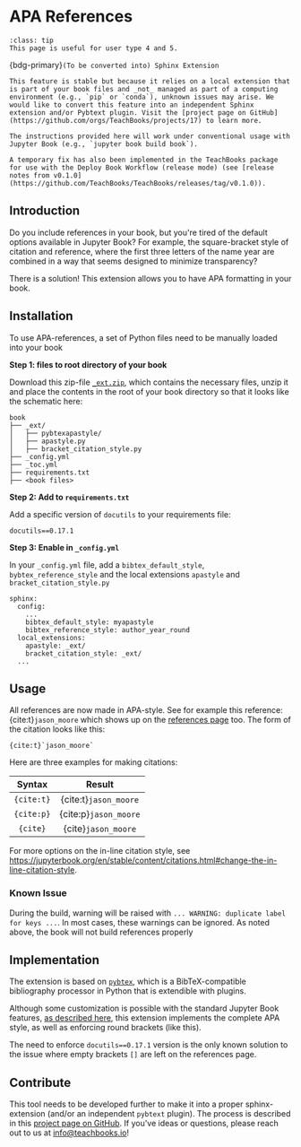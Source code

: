 # APA References

```{admonition} User types
:class: tip
This page is useful for user type 4 and 5.
```

{bdg-primary}`(To be converted into) Sphinx Extension`

```{note}
This feature is stable but because it relies on a local extension that is part of your book files and _not_ managed as part of a computing environment (e.g., `pip` or `conda`), unknown issues may arise. We would like to convert this feature into an independent Sphinx extension and/or Pybtext plugin. Visit the [project page on GitHub](https://github.com/orgs/TeachBooks/projects/17) to learn more.

The instructions provided here will work under conventional usage with Jupyter Book (e.g., `jupyter book build book`).

A temporary fix has also been implemented in the TeachBooks package for use with the Deploy Book Workflow (release mode) (see [release notes from v0.1.0](https://github.com/TeachBooks/TeachBooks/releases/tag/v0.1.0)).
```

## Introduction

Do you include references in your book, but you're tired of the default options available in Jupyter Book? For example, the square-bracket style of citation and reference, where the first three letters of the name year are combined in a way that seems designed to minimize transparency?

There is a solution! This extension allows you to have APA formatting in your book.

## Installation
To use APA-references, a set of Python files need to be manually loaded into your book

**Step 1: files to root directory of your book**

Download this zip-file [`_ext.zip`](_ext.zip), which contains the necessary files, unzip it and place the contents in the root of your book directory so that it looks like the schematic here:

```
book
├── _ext/
│   ├── pybtexapastyle/
│   ├── apastyle.py
│   ├── bracket_citation_style.py
├── _config.yml
├── _toc.yml
├── requirements.txt
├── <book files>
```

**Step 2: Add to `requirements.txt`**

Add a specific version of `docutils` to your requirements file:
```
docutils==0.17.1
```

**Step 3: Enable in `_config.yml`**

In your `_config.yml` file, add a `bibtex_default_style`, `bybtex_reference_style` and the local extensions `apastyle` and `bracket_citation_style.py`
```
sphinx:
  config:
    ...
    bibtex_default_style: myapastyle
    bibtex_reference_style: author_year_round
  local_extensions:
    apastyle: _ext/
    bracket_citation_style: _ext/
  ...
```

## Usage

All references are now made in APA-style. See for example this reference: {cite:t}`jason_moore` which shows up on the [references page](../references.md) too. The form of the citation looks like this:

```
{cite:t}`jason_moore`
```

Here are three examples for making citations:

| Syntax | Result |
| :---: | :---: |
|`{cite:t}` | {cite:t}`jason_moore` |
|`{cite:p}`| {cite:p}`jason_moore` |
|`{cite}`| {cite}`jason_moore` |

For more options on the in-line citation style, see https://jupyterbook.org/en/stable/content/citations.html#change-the-in-line-citation-style.

### Known Issue

During the build, warning will be raised with `... WARNING: duplicate label for keys ...`. In most cases, these warnings can be ignored. As noted above, the book will not build references properly 

## Implementation

The extension is based on [`pybtex`](https://pybtex.org/), which is a BibTeX-compatible bibliography processor in Python that is extendible with plugins. 

Although some customization is possible with the standard Jupyter Book features, [as described here](https://jupyterbook.org/en/stable/content/citations.html#change-the-in-line-citation-style), this extension implements the complete APA style, as well as enforcing round brackets (like this).

The need to enforce `docutils==0.17.1` version is the only known solution to the issue where empty brackets `[]` are left on the references page.

## Contribute

This tool needs to be developed further to make it into a proper sphinx-extension (and/or an independent `pybtext` plugin). The process is described in this [project page on GitHub](https://github.com/orgs/TeachBooks/projects/17). If you've ideas or questions, please reach out to us at info@teachbooks.io!